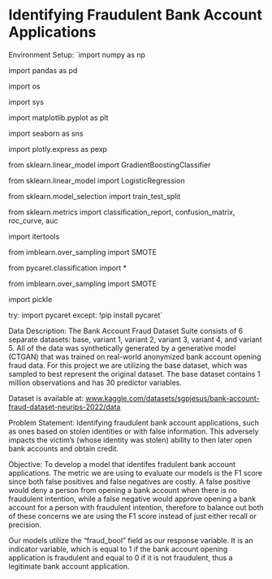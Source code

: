 # Identifying Fraudulent Bank Account Applications

Environment Setup: 
`import numpy as np

import pandas as pd

import os

import sys

import matplotlib.pyplot as plt

import seaborn as sns

import plotly.express as pexp

from sklearn.linear_model import GradientBoostingClassifier

from sklearn.linear_model import LogisticRegression

from sklearn.model_selection import train_test_split

from sklearn.metrics import classification_report, confusion_matrix, roc_curve, auc

import itertools

from imblearn.over_sampling import SMOTE

from pycaret.classification import *

from imblearn.over_sampling import SMOTE

import pickle

try:
    import pycaret
except:
    !pip install pycaret`


Data Description: The Bank Account Fraud Dataset Suite consists of 6 separate datasets: base, variant 1, variant 2, variant 3, variant 4, and variant 5. All of the data was synthetically generated by a generative model (CTGAN) that was trained on real-world anonymized bank account opening fraud data. For this project we are utilizing the base dataset, which was sampled to best represent the original dataset. The base dataset contains 1 million observations and has 30 predictor variables. 

Dataset is available at: www.kaggle.com/datasets/sgpjesus/bank-account-fraud-dataset-neurips-2022/data 

Problem Statement: Identifying fraudulent bank account applications, such as ones based on stolen identities or with false information. This adversely impacts the victim’s (whose identity was stolen) ability to then later open bank accounts and obtain credit. 

Objective: To develop a model that identifes fradulent bank account applications. The metric we are using to evaluate our models is the F1 score since both false positives and false negatives are costly. A false positive would deny a person from opening a bank account when there is no fraudulent intention, while a false negative would approve opening a bank account for a person with fraudulent intention, therefore to balance out both of these concerns we are using the F1 score instead of just either recall or precision. 

Our models utilize the “fraud_bool” field as our response variable. It is an indicator variable, which is equal to 1 if the bank account opening application is fraudulent and equal to 0 if it is not fraudulent, thus a legitimate bank account application. 


